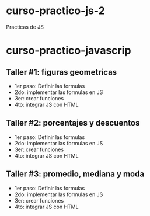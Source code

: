 # curso-practico-js-2
Practicas de JS

# curso-practico-javascrip
## Taller #1: figuras geometricas
- 1er paso: Definir las formulas
- 2do: implementar las formulas en JS
- 3er: crear funciones
- 4to: integrar JS con HTML  

## Taller #2: porcentajes y descuentos
- 1er paso: Definir las formulas
- 2do: implementar las formulas en JS
- 3er: crear funciones
- 4to: integrar JS con HTML  

## Taller #3: promedio, mediana y moda
- 1er paso: Definir las formulas
- 2do: implementar las formulas en JS
- 3er: crear funciones
- 4to: integrar JS con HTML  